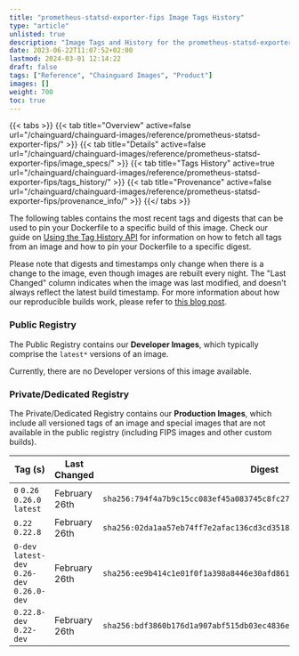 ```yaml
---
title: "prometheus-statsd-exporter-fips Image Tags History"
type: "article"
unlisted: true
description: "Image Tags and History for the prometheus-statsd-exporter-fips Chainguard Image"
date: 2023-06-22T11:07:52+02:00
lastmod: 2024-03-01 12:14:22
draft: false
tags: ["Reference", "Chainguard Images", "Product"]
images: []
weight: 700
toc: true
---
```


{{< tabs >}}
{{< tab title="Overview" active=false url="/chainguard/chainguard-images/reference/prometheus-statsd-exporter-fips/" >}}
{{< tab title="Details" active=false url="/chainguard/chainguard-images/reference/prometheus-statsd-exporter-fips/image_specs/" >}}
{{< tab title="Tags History" active=true url="/chainguard/chainguard-images/reference/prometheus-statsd-exporter-fips/tags_history/" >}}
{{< tab title="Provenance" active=false url="/chainguard/chainguard-images/reference/prometheus-statsd-exporter-fips/provenance_info/" >}}
{{</ tabs >}}

The following tables contains the most recent tags and digests that can be used to pin your Dockerfile to a specific build of this image. Check our guide on [Using the Tag History API](/chainguard/chainguard-images/using-the-tag-history-api/) for information on how to fetch all tags from an image and how to pin your Dockerfile to a specific digest.

Please note that digests and timestamps only change when there is a change to the image, even though images are rebuilt every night. The "Last Changed" column indicates when the image was last modified, and doesn't always reflect the latest build timestamp. For more information about how our reproducible builds work, please refer to [this blog post](https://www.chainguard.dev/unchained/reproducing-chainguards-reproducible-image-builds).

### Public Registry
The Public Registry contains our **Developer Images**, which typically comprise the `latest*` versions of an image.

Currently, there are no Developer versions of this image available.

### Private/Dedicated Registry
The Private/Dedicated Registry contains our **Production Images**, which include all versioned tags of an image and special images that are not available in the public registry (including FIPS images and other custom builds).

| Tag (s)                                       | Last Changed  | Digest                                                                    |
|-----------------------------------------------|---------------|---------------------------------------------------------------------------|
|  `0` `0.26` `0.26.0` `latest`                 | February 26th | `sha256:794f4a7b9c15cc083ef45a083745c8fc278944acdba8b93b5e54f3b9244ab411` |
|  `0.22` `0.22.8`                              | February 26th | `sha256:02da1aa57eb74ff7e2afac136cd3cd3518332594ed2f9a3421c8507c29c1c3b2` |
|  `0-dev` `latest-dev` `0.26-dev` `0.26.0-dev` | February 26th | `sha256:ee9b414c1e01f0f1a398a8446e30afd861fb239a071708fb677b61853eb9a990` |
|  `0.22.8-dev` `0.22-dev`                      | February 26th | `sha256:bdf3860b176d1a907abf515db03ec4836e39773fe6b450659244c0fcbd425c5d` |

